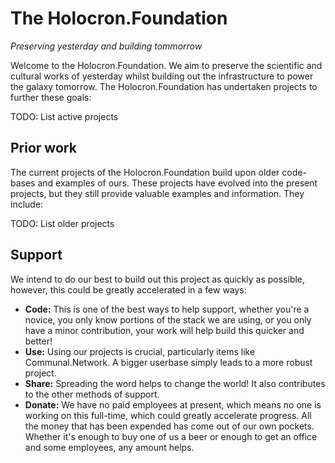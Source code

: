 # The Holocron.Foundation

_Preserving yesterday and building tommorrow_

Welcome to the Holocron.Foundation. We aim to preserve the scientific and cultural works of yesterday whilst building out the infrastructure to power the galaxy tomorrow. The Holocron.Foundation has undertaken projects to further these goals:

TODO: List active projects

## Prior work

The current projects of the Holocron.Foundation build upon older code-bases and examples of ours. These projects have evolved into the present projects, but they still provide valuable examples and information. They include:

TODO: List older projects

## Support

We intend to do our best to build out this project as quickly as possible, however, this could be greatly accelerated in a few ways:

- **Code:** This is one of the best ways to help support, whether you're a novice, you only know portions of the stack we are using, or you only have a minor contribution, your work will help build this quicker and better!
- **Use:** Using our projects is crucial, particularly items like Communal.Network. A bigger userbase simply leads to a more robust project.
- **Share:** Spreading the word helps to change the world! It also contributes to the other methods of support.
- **Donate:** We have no paid employees at present, which means no one is working on this full-time, which could greatly accelerate progress. All the money that has been expended has come out of our own pockets. Whether it's enough to buy one of us a beer or enough to get an office and some employees, any amount helps.


